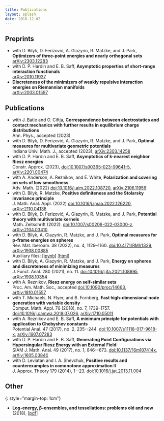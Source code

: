 ```yaml
---
title: Publications
layout: splash
date: 2018-12-02
---
```


## Preprints
* with D. Bilyk, D. Ferizović, A. Glazyrin, R. Matzke, and J. Park, **Optimizers of three-point energies and nearly orthogonal sets**<br>
[arXiv:2303.12283](http://arxiv.org/abs/arXiv:2303.12283) <br>
* with D. P. Hardin and E. B. Saff, **Asymptotic properties of short-range interaction functionals**<br>
[arXiv:2010.11937](http://arxiv.org/abs/2010.11937) <br> 
* **Discreteness of the minimizers of weakly repulsive interaction energies on Riemannian manifolds**<br>
[arXiv:2003.01597](https://arxiv.org/abs/2003.01597)<br>

## Publications
* with J. Batle and O. Ciftja, **Correspondence between electrostatics and contact mechanics with further results in equilibrium charge distributions**<br>
Ann. Phys., accepted (2023)
* with D. Bilyk, D. Ferizović, A. Glazyrin, R. Matzke, and J. Park, **Optimal measures for multivariate geometric potentials**<br>
Indiana Univ. Math. J., accepted (2023), [arXiv:2303.14258](http://arxiv.org/abs/arXiv:2303.14258) <br>
* with D. P. Hardin and E. B. Saff, **Asymptotics of k-nearest neighbor Riesz energies**<br>
Constr. Approx. (2023), [doi:10.1007/s00365-023-09641-5](https://doi.org/10.1007/s00365-023-09641-5), [arXiv:2201.00474](http://arxiv.org/abs/2201.00474) <br> 
* with A. Anderson, A. Reznikov, and E. White, **Polarization and covering on sets of low smoothness**<br>
Adv. Math. (2022) [doi:10.1016/j.aim.2022.108720](https://doi.org/10.1016/j.aim.2022.108720), [arXiv:2106.11956](https://arxiv.org/abs/arXiv:2106.11956) <br>
* with D. Bilyk, R. Matzke, **Positive definiteness and the Stolarsky invariance principle**<br>
J. Math. Anal. Appl. (2022) [doi:10.1016/j.jmaa.2022.126220](https://doi.org/10.1016/j.jmaa.2022.126220), [arXiv:2110.04138](http://arxiv.org/abs/arXiv:2110.04138)  <br>
* with D. Bilyk, D. Ferizović, A. Glazyrin, R. Matzke, and J. Park, **Potential theory with multivariate kernels**<br>
Math. Zeitschrift (2022). [doi:10.1007/s00209-022-03000-z](https://doi.org/10.1007/s00209-022-03000-z),
[arXiv:2104.03410](http://arxiv.org/abs/arXiv:2104.03410). <br>
* with D. Bilyk, A. Glazyrin, R. Matzke, and J. Park, **Optimal measures for p-frame energies on spheres**<br>
Rev. Mat. Iberoam. 38 (2022), no. 4, 1129–1160. [doi:10.4171/RMI/1329](https://doi.org/10.4171/RMI/1329),
[arXiv:1908.00885](https://arxiv.org/abs/1908.00885)  <br> 
Auxiliary files: [[ipynb]](/assets/600cell.ipynb) [[html]](/assets/600cell.html)<br>
* with D. Bilyk, A. Glazyrin, R. Matzke, and J. Park, **Energy on spheres and discreteness of minimizing measures**<br>
J. Funct. Anal. 280 (2021), no. 11. [doi:10.1016/j.jfa.2021.108995](https://doi.org/10.1016/j.jfa.2021.108995),
[arXiv:1908.10354](https://arxiv.org/abs/1908.10354)<br>
* with A. Reznikov, **Riesz energy on self-similar sets**<br> 
Proc.  Am.  Math.  Soc., accepted [doi:10.1090/proc/14663](https://doi.org/10.1090/proc/14663),
[arXiv:1810.01557](https://arxiv.org/abs/1810.01557)<br>
* with T. Michaels, N. Flyer, and B. Fornberg, **Fast high-dimensional node generation with variable density**<br>
Comput. Math. Appl. 76 (2018), no. 7, 1739–1757. 
[doi:10.1016/j.camwa.2018.07.026](https://doi.org/10.1016/j.camwa.2018.07.026),
[arXiv:1710.05011](https://arxiv.org/abs/1710.05011)<br>
* with A. Reznikov and E. B. Saff, **A minimum principle for potentials with application to Chebyshev constants**<br>
Potential Anal.  47  (2017),  no. 2, 235--244. 
[doi:10.1007/s11118-017-9618-x](https://doi.org/10.1007/s11118-017-9618-x), 
[arXiv:1607.07283](https://arxiv.org/abs/1607.07283)<br>
* with D. P. Hardin and E. B. Saff, **Generating Point Configurations via Hypersingular Riesz Energy with an External Field**<br>
SIAM J. Math. Anal.  49  (2017),  no. 1, 646--673. 
[doi:10.1137/16m107414x](https://doi.org/10.1137/16M107414X),
[arXiv:1605.03840](https://arxiv.org/abs/1605.03840)<br>
* with D. Leviatan and I. A. Shevchuk, **Positive results and counterexamples in comonotone approximation II**<br>
J. Approx. Theory  179  (2014), 1--23.  [doi:10.1016/j.jat.2013.11.004](https://doi.org/10.1016/j.jat.2013.11.004)<br>

## Other
{: style="margin-top: 1cm"}
* **Log-energy, β-ensembles, and tessellations: problems old and new** (2018), [\[pdf\]](../assets/pdf/ICERM18problems.pdf)<br>
